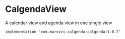 # CalgendaView
A calendar view and agenda view in one single view


    implementation 'com.marozzi.calgenda:calgenda:1.0.7'